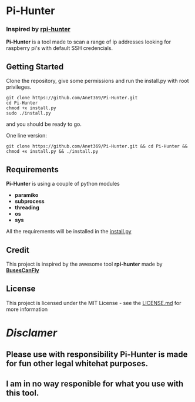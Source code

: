 # Pi-Hunter
### Inspired by [rpi-hunter](https://github.com/BusesCanFly/rpi-hunter)
**Pi-Hunter** is a tool made to scan a range of ip addresses looking for raspberry pi's with default SSH credencials.

## Getting Started
Clone the repository, give some permissions and run the install.py with root privileges.
```
git clone https://github.com/Anet369/Pi-Hunter.git
cd Pi-Hunter
chmod +x install.py
sudo ./install.py
```
and you should be ready to go.

One line version:
```
git clone https://github.com/Anet369/Pi-Hunter.git && cd Pi-Hunter && chmod +x install.py && ./install.py
```
## Requirements
**Pi-Hunter** is using a couple of python modules
* **paramiko**
* **subprocess**
* **threading**
* **os**
* **sys**

All the requirements will be installed in the [install.py](install.py)


## Credit
This project is inspired by the awesome tool **rpi-hunter** made by **[BusesCanFly](https://github.com/BusesCanFly/rpi-hunter)**


## License

This project is licensed under the MIT License - see the [LICENSE.md](LICENSE.md) for more information


# *Disclamer*
## Please use with responsibility Pi-Hunter is made for fun other legal whitehat purposes.
## I am in no way responible for what you use with this tool.
